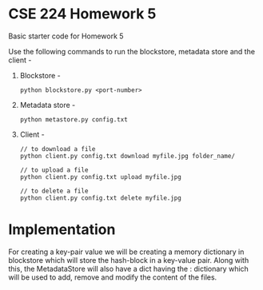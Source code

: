 # CSE 224 Homework 5

Basic starter code for Homework 5

Use the following commands to run the blockstore, metadata store and the client -

1. Blockstore -

   ```shell
   python blockstore.py <port-number>
   ```

2. Metadata store -

   ```shell
   python metastore.py config.txt
   ```

3. Client -

   ```shell
   // to download a file
   python client.py config.txt download myfile.jpg folder_name/

   // to upload a file
   python client.py config.txt upload myfile.jpg

   // to delete a file
   python client.py config.txt delete myfile.jpg
   ```

# Implementation

  For creating a key-pair value we will be creating a memory dictionary in
  blockstore which will store the hash-block in a key-value pair.
  Along with this, the MetadataStore will also have a dict having the
  <filename> : <hash list> dictionary which will be used to add, remove and
  modify the content of the files.
